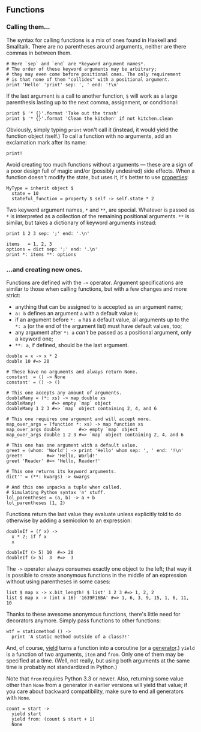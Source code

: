 ## Functions

### Calling them...

The syntax for calling functions is a mix of ones found in Haskell and
Smalltalk. There are no parentheses around arguments, neither are there
commas in between them.

```dg
# Here `sep` and `end` are *keyword argument names*.
# The order of these keyword arguments may be arbitrary;
# they may even come before positional ones. The only requirement
# is that none of them "collides" with a positional argument.
print 'Hello' 'print' sep: ', ' end: '!\n'
```

If the last argument is a call to another function, `$` will work
as a large parenthesis lasting up to the next comma, assignment, or
conditional:

```dg
print $ '* {}'.format 'Take out the trash'
print $ '* {}'.format 'Clean the kitchen' if not kitchen.clean
```

Obviously, simply typing `print` won't call it (instead, it would yield the
function object itself.) To call a function with no arguments, add
an exclamation mark after its name:

```dg
print!
```

Avoid creating too much functions without arguments — these are a sign of a
poor design full of magic and/or (possibly undesired) side effects.
When a function doesn't modify the state, but uses it, it's better to use
[properties](http://docs.python.org/dev/library/functions.html#property):

```dg
MyType = inherit object $
  state = 10
  stateful_function = property $ self -> self.state * 2
```

Two keyword argument names, `*` and `**`, are special.
Whatever is passed as `*` is interpreted as a collection of the remaining
positional arguments. `**` is similar, but takes a dictionary of keyword
arguments instead:

```dg
print 1 2 3 sep: ';' end: '.\n'

items   = 1, 2, 3
options = dict sep: ';' end: '.\n'
print *: items **: options
```

### ...and creating new ones.

Functions are defined with the `->` operator. Argument specifications
are similar to those when calling functions, but with a few changes and more
strict:

 * anything that can be assigned to is accepted as an argument name;
 * `a: b` defines an argument `a` with a default value `b`;
 * if an argument before `*: a` has a default value, all arguments up to the `*: a` (or the end of the argument list) must have default values, too;
 * any argument after `*: a` *can't* be passed as a positional argument, only a keyword one;
 * `**: a`, if defined, should be the last argument.

```dg
double = x -> x * 2
double 10 #=> 20

# These have no arguments and always return None.
constant  = () -> None
constant' = () -> ()

# This one accepts any amount of arguments.
doubleMany = (*: xs) -> map double xs
doubleMany!      #=> empty `map` object
doubleMany 1 2 3 #=> `map` object containing 2, 4, and 6

# This one requires one argument and will accept more.
map_over_args = (function *: xs) -> map function xs
map_over_args double       #=> empty `map` object
map_over_args double 1 2 3 #=> `map` object containing 2, 4, and 6

# This one has one argument with a default value.
greet = (whom: 'World') -> print 'Hello' whom sep: ', ' end: '!\n'
greet!         #=> 'Hello, World!'
greet 'Reader' #=> 'Hello, Reader!'

# This one returns its keyword arguments.
dict'' = (**: kwargs) -> kwargs

# And this one unpacks a tuple when called.
# Simulating Python syntax 'n' stuff.
lol_parentheses = (a, b) -> a + b
lol_parentheses (1, 2)
```

Functions return the last value they evaluate unless explicitly
told to do otherwise by adding a semicolon to an expression:

```dg
doubleIf = (f x) ->
  x * 2; if f x
  x

doubleIf (> 5) 10  #=> 20
doubleIf (> 5)  3  #=>  3
```

The `->` operator always consumes exactly one object to the left;
that way it is possible to create anonymous functions in the middle of
an expression without using parentheses in some cases:

```dg
list $ map x -> x.bit_length! $ list' 1 2 3 #=> 1, 2, 2
list $ map x -> (int x 16) '1639F16BA' #=> 1, 6, 3, 9, 15, 1, 6, 11, 10
```

Thanks to these awesome anonymous functions, there's little need for decorators
anymore. Simply pass functions to other functions:

```dg
wtf = staticmethod () ->
  print 'A static method outside of a class?!'
```

And, of course, [yield](http://docs.python.org/py3k/reference/simple_stmts.html#the-yield-statement)
turns a function into a coroutine (or a [generator](http://docs.python.org/dev/glossary.html#term-generator).)
`yield` is a function of two arguments, `item` and `from`. Only one of them may
be specified at a time. (Well, not really, but using both arguments at the same
time is probably not standardized in Python.)

Note that `from` requires Python 3.3 or newer. Also, returning some value
other than `None` from a generator in earlier versions will yield that
value; if you care about backward compatibility, make sure to end all
generators with `None`.

```dg
count = start ->
  yield start
  yield from: (count $ start + 1)
  None
```
